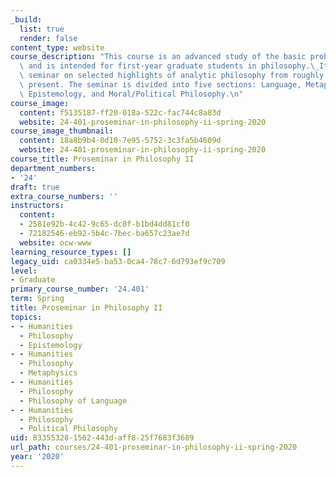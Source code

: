 ```yaml
---
_build:
  list: true
  render: false
content_type: website
course_description: "This course is an advanced study of the basic problems of philosophy\
  \ and is intended for first-year graduate students in philosophy.\_It is an intensive\
  \ seminar on selected highlights of analytic philosophy from roughly 1960 to the\
  \ present. The seminar is divided into five sections: Language, Metaphysics, Mind,\
  \ Epistemology, and Moral/Political Philosophy.\n"
course_image:
  content: f5135187-ff20-018a-522c-fac744c8a83d
  website: 24-401-proseminar-in-philosophy-ii-spring-2020
course_image_thumbnail:
  content: 18a8b9b4-0d10-7e95-5752-3c3fa5b4609d
  website: 24-401-proseminar-in-philosophy-ii-spring-2020
course_title: Proseminar in Philosophy II
department_numbers:
- '24'
draft: true
extra_course_numbers: ''
instructors:
  content:
  - 2581e92b-4c42-9c65-dc0f-b1bd4dd81cf0
  - 72182546-eb92-5b4c-7bec-ba657c23ae7d
  website: ocw-www
learning_resource_types: []
legacy_uid: ca0334e5-ba53-0ca4-78c7-6d793ef9c709
level:
- Graduate
primary_course_number: '24.401'
term: Spring
title: Proseminar in Philosophy II
topics:
- - Humanities
  - Philosophy
  - Epistemology
- - Humanities
  - Philosophy
  - Metaphysics
- - Humanities
  - Philosophy
  - Philosophy of Language
- - Humanities
  - Philosophy
  - Political Philosophy
uid: 83355328-1562-443d-aff8-25f7683f3689
url_path: courses/24-401-proseminar-in-philosophy-ii-spring-2020
year: '2020'
---
```


